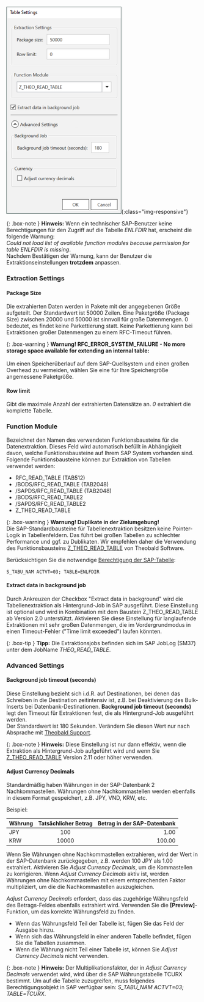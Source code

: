 
![Extraction-Settings-01](/img/content/xu/Table-Extraction-Settings.png){:class="img-responsive"}

{: .box-note }
**Hinweis:** Wenn ein technischer SAP-Benutzer keine Berechtigungen für den Zugriff auf die Tabelle *ENLFDIR* hat, erscheint die folgende Warnung:<br>
*Could not load list of available function modules because permission for table ENLFDIR is missing*. <br>
Nachdem Bestätigen der Warnung, kann der Benutzer die Extraktionseinstellungen **trotzdem** anpassen.


### Extraction Settings

#### Package Size 

Die extrahierten Daten werden in Pakete mit der angegebenen Größe aufgeteilt. Der Standardwert ist 50000 Zeilen.
Eine Paketgröße (Package Size) zwischen 20000 und 50000 ist sinnvoll für große Datenmengen.
0 bedeutet, es findet keine Parkettierung statt. Keine Parkettierung kann bei Extraktionen großer Datenmengen zu einem RFC-Timeout führen.

{: .box-warning }
**Warnung! RFC_ERROR_SYSTEM_FAILURE - No more storage space available for extending an internal table:** <br>  
Um einen Speicherüberlauf auf dem SAP-Quellsystem und einen großen Overhead zu vermeiden, wählen Sie eine für Ihre Speichergröße angemessene Paketgröße.

#### Row limit
Gibt die maximale Anzahl der extrahierten Datensätze an. *0* extrahiert die komplette Tabelle.


### Function Module
Bezeichnet den Namen des verwendeten Funktionsbausteins für die Datenextraktion. Dieses Feld wird automatisch befüllt in Abhängigkeit davon, welche Funktionsbausteine auf Ihrem SAP System vorhanden sind.
Folgende Funktionsbausteine können zur Extraktion von Tabellen verwendet werden: <br>

- RFC_READ_TABLE (TAB512)
- /BODS/RFC_READ_TABLE  (TAB2048)
- /SAPDS/RFC_READ_TABLE  (TAB2048)
- /BODS/RFC_READ_TABLE2
- /SAPDS/RFC_READ_TABLE2
- Z_THEO_READ_TABLE

{: .box-warning }
**Warnung! Duplikate in der Zielumgebung!** <br>
Die SAP-Standardbausteine für Tabellenextraktion besitzen keine Pointer-Logik in Tabellenfeldern. 
Das führt bei großen Tabellen zu schlechter Performance und ggf. zu Dublikaten.
Wir empfehlen daher die Verwendung des Funktionsbausteins [Z_THEO_READ_TABLE](../sap-customizing) von Theobald Software. 

Berücksichtigen Sie die notwendige [Berechtigung der SAP-Tabelle](https://kb.theobald-software.com/sap/authority-objects-sap-user-rights#table):
```
S_TABU_NAM ACTVT=03; TABLE=ENLFDIR
```

#### Extract data in background job
Durch Ankreuzen der Checkbox "Extract data in background" wird die Tabellenextraktion als Hintergrund-Job in SAP ausgeführt. 
Diese Einstellung ist optional und wird in Kombination mit dem Baustein Z_THEO_READ_TABLE ab Version 2.0 unterstützt.
Aktivieren Sie diese Einstellung für langlaufende Extraktionen mit sehr großen Datenmengen, die im Vordergrundmodus in einen Timeout-Fehler ("Time limit exceeded") laufen könnten. <br>

{: .box-tip }
**Tipp:** Die Extraktionsjobs befinden sich im SAP JobLog (SM37) unter dem JobName *THEO_READ_TABLE*.

### Advanced Settings

#### Background job timeout (seconds)

Diese Einstellung bezieht sich i.d.R. auf Destinationen, bei denen das Schreiben in die Destination zeitintensiv ist, z.B. bei Deaktivierung des Bulk-Inserts bei Datenbank-Destinationen.
**Background job timeout (seconds)** legt den Timeout für Extraktionen fest, die als Hintergrund-Job ausgeführt werden. <br>
Der Standardwert ist 180 Sekunden. Verändern Sie diesen Wert nur nach Absprache mit [Theobald Support](https://support.theobald-software.com/helpdesk/User/Login). 

{: .box-note }
**Hinweis:** Diese Einstellung ist nur dann effektiv, wenn die Extraktion als Hintergrund-Job aufgeführt wird und wenn Sie [Z_THEO_READ_TABLE](../sap-customizing/funktionsbaustein-fuer-table-extraktion) Version 2.11 oder höher verwenden.


#### Adjust Currency Decimals

Standardmäßig haben Währungen in der SAP-Datenbank 2 Nachkommastellen.
Währungen ohne Nachkommastellen werden ebenfalls in diesem Format gespeichert, z.B. JPY, VND, KRW, etc.

Beispiel:

| Währung       | Tatsächlicher Betrag          | Betrag in der SAP-Datenbank |
| ------------- |:-------------:| -----:|
| JPY | 100	|1.00|
| KRW | 10000	|100.00|


Wenn Sie Währungen ohne Nachkommastellen extrahieren, wird der Wert in der SAP-Datenbank zurückgegeben, z.B. werden 100 JPY als 1.00 extrahiert.
Aktivieren Sie *Adjust Currency Decimals*, um die Kommastellen zu korrigieren.
Wenn *Adjust Currency Decimals* aktiv ist, werden Währungen ohne Nachkommastellen mit einem entsprechenden Faktor multipliziert, um die die Nachkommastellen auszugleichen.

*Adjust Currency Decimals* erfordert, dass das zugehörige Währungsfeld des Betrags-Feldes ebenfalls extrahiert wird.
Verwenden Sie die **[Preview]**-Funktion, um das korrekte Währungsfeld zu finden.
- Wenn das Währungsfeld Teil der Tabelle ist, fügen Sie das Feld der Ausgabe hinzu.
- Wenn sich das Währungsfeld in einer anderen Tabelle befindet, fügen Sie die Tabellen zusammen.
- Wenn die Währung nicht Teil einer Tabelle ist, können Sie *Adjust Currency Decimals* nicht verwenden.

{: .box-note }
**Hinweis:** Der Multiplikationsfaktor, der in *Adjust Currency Decimals*  verwendet wird, wird über die SAP Währungstabelle TCURX bestimmt.
Um auf die Tabelle zuzugreifen, muss folgendes Berechtigungsobjekt in SAP verfügbar sein: *S_TABU_NAM	ACTVT=03; TABLE=TCURX*.
